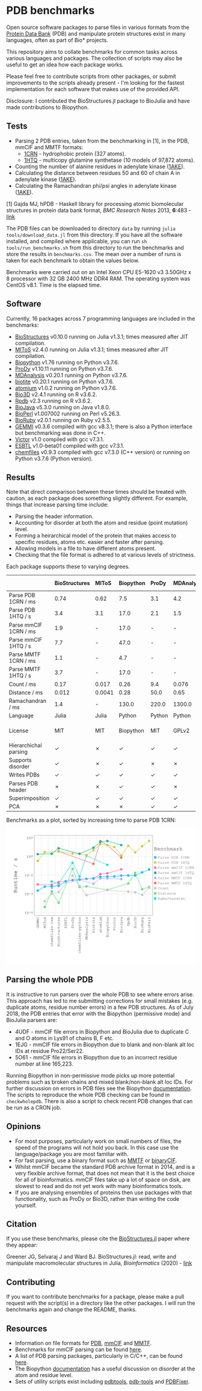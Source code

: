 # PDB benchmarks

Open source software packages to parse files in various formats from the [Protein Data Bank](http://www.rcsb.org/pdb/home/home.do) (PDB) and manipulate protein structures exist in many languages, often as part of Bio* projects.

This repository aims to collate benchmarks for common tasks across various languages and packages. The collection of scripts may also be useful to get an idea how each package works.

Please feel free to contribute scripts from other packages, or submit improvements to the scripts already present - I'm looking for the fastest implementation for each software that makes use of the provided API.

Disclosure: I contributed the BioStructures.jl package to BioJulia and have made contributions to Biopython.

## Tests

* Parsing 2 PDB entries, taken from the benchmarking in [1], in the PDB, mmCIF and MMTF formats:
  * [1CRN](http://www.rcsb.org/pdb/explore/explore.do?structureId=1crn) - hydrophobic protein (327 atoms).
  * [1HTQ](http://www.rcsb.org/pdb/explore/explore.do?structureId=1htq) - multicopy glutamine synthetase (10 models of 97,872 atoms).
* Counting the number of alanine residues in adenylate kinase ([1AKE](http://www.rcsb.org/pdb/explore/explore.do?structureId=1ake)).
* Calculating the distance between residues 50 and 60 of chain A in adenylate kinase ([1AKE](http://www.rcsb.org/pdb/explore/explore.do?structureId=1ake)).
* Calculating the Ramachandran phi/psi angles in adenylate kinase ([1AKE](http://www.rcsb.org/pdb/explore/explore.do?structureId=1ake)).

[1] Gajda MJ, hPDB - Haskell library for processing atomic biomolecular structures in protein data bank format, *BMC Research Notes* 2013, **6**:483 - [link](http://bmcresnotes.biomedcentral.com/articles/10.1186/1756-0500-6-483)

The PDB files can be downloaded to directory `data` by running `julia tools/download_data.jl` from this directory. If you have all the software installed, and compiled where applicable, you can run `sh tools/run_benchmarks.sh` from this directory to run the benchmarks and store the results in `benchmarks.csv`. The mean over a number of runs is taken for each benchmark to obtain the values below.

Benchmarks were carried out on an Intel Xeon CPU E5-1620 v3 3.50GHz x 8 processor with 32 GB 2400 MHz DDR4 RAM. The operating system was CentOS v8.1. Time is the elapsed time.

## Software

Currently, 16 packages across 7 programming languages are included in the benchmarks:
* [BioStructures](https://github.com/BioJulia/BioStructures.jl) v0.10.0 running on Julia v1.3.1; times measured after JIT compilation.
* [MIToS](https://github.com/diegozea/MIToS.jl) v2.4.0 running on Julia v1.3.1; times measured after JIT compilation.
* [Biopython](http://biopython.org/wiki/Biopython) v1.76 running on Python v3.7.6.
* [ProDy](http://prody.csb.pitt.edu) v1.10.11 running on Python v3.7.6.
* [MDAnalysis](http://www.mdanalysis.org) v0.20.1 running on Python v3.7.6.
* [biotite](https://www.biotite-python.org) v0.20.1 running on Python v3.7.6.
* [atomium](https://github.com/samirelanduk/atomium) v1.0.2 running on Python v3.7.6.
* [Bio3D](http://thegrantlab.org/bio3d/index.php) v2.4.1 running on R v3.6.2.
* [Rpdb](https://cran.r-project.org/web/packages/Rpdb/index.html) v2.3 running on R v3.6.2.
* [BioJava](https://biojava.org) v5.3.0 running on Java v1.8.0.
* [BioPerl](http://bioperl.org/index.html) v1.007002 running on Perl v5.26.3.
* [BioRuby](http://bioruby.org) v2.0.1 running on Ruby v2.5.5.
* [GEMMI](https://gemmi.readthedocs.io/en/latest/index.html) v0.3.6 compiled with gcc v8.3.1; there is also a Python interface but benchmarking was done in C++.
* [Victor](http://protein.bio.unipd.it/victor/index.php/Main_Page) v1.0 compiled with gcc v7.3.1.
* [ESBTL](http://esbtl.sourceforge.net/index.html) v1.0-beta01 compiled with gcc v7.3.1.
* [chemfiles](https://chemfiles.org) v0.9.3 compiled with gcc v7.3.0 (C++ version) or running on Python v3.7.6 (Python version).

## Results

Note that direct comparison between these times should be treated with caution, as each package does something slightly different. For example, things that increase parsing time include:

* Parsing the header information.
* Accounting for disorder at both the atom and residue (point mutation) level.
* Forming a heirarchical model of the protein that makes access to specific residues, atoms etc. easier and faster after parsing.
* Allowing models in a file to have different atoms present.
* Checking that the file format is adhered to at various levels of strictness.

Each package supports these to varying degrees.

|                       | BioStructures    | MIToS            | Biopython        | ProDy            | MDAnalysis       | biotite          | atomium          | Bio3D            | Rpdb             | BioJava          | BioPerl          | BioRuby          | GEMMI            | Victor           | ESBTL            | chemfiles-python | chemfiles-cxx    |
| :-------------------- | :--------------- | :--------------- | :--------------- | :--------------- | :--------------- | :--------------- | :--------------- | :--------------- | :--------------- | :--------------- | :--------------- | :--------------- | :--------------- | :--------------- | :--------------- | :--------------- | :--------------- |
| Parse PDB 1CRN / ms   | 0.74             | 0.62             | 7.5              | 3.1              | 4.2              | 4.5              | 7.0              | 9.7              | 9.6              | 9.4              | 42.0             | 21.0             | 0.23             | 7.7              | 2.4              | 3.6              | 0.7              |
| Parse PDB 1HTQ / s    | 3.4              | 3.1              | 17.0             | 2.1              | 1.5              | 4.8              | 21.0             | 2.9              | 14.0             | 1.3              | 49.0             | 13.0             | 0.34             | 11.0             | -                | -                | -                |
| Parse mmCIF 1CRN / ms | 1.9              | -                | 17.0             | -                | -                | 4.8              | 14.0             | -                | -                | 44.0             | -                | -                | 1.1              | -                | -                | 3.8              | 1.0              |
| Parse mmCIF 1HTQ / s  | 7.7              | -                | 47.0             | -                | -                | 9.0              | 37.0             | -                | -                | 17.0             | -                | -                | 1.8              | -                | -                | 2.0              | 2.0              |
| Parse MMTF 1CRN / ms  | 1.1              | -                | 4.7              | -                | -                | 1.3              | 4.7              | -                | -                | 4.0              | -                | -                | -                | -                | -                | 3.2              | 0.46             |
| Parse MMTF 1HTQ / s   | 3.7              | -                | 17.0             | -                | -                | 0.17             | 44.0             | -                | -                | 0.79             | -                | -                | -                | -                | -                | -                | -                |
| Count / ms            | 0.17             | 0.017            | 0.26             | 9.4              | 0.076            | -                | -                | 0.16             | 0.18             | -                | 0.47             | 0.079            | -                | -                | -                | 0.75             | 0.11             |
| Distance / ms         | 0.012            | 0.0041           | 0.28             | 50.0             | 0.65             | -                | -                | 19.0             | 1.3              | -                | 0.56             | 0.33             | -                | -                | -                | 0.56             | 0.19             |
| Ramachandran / ms     | 1.4              | -                | 130.0            | 220.0            | 1300.0           | -                | -                | -                | -                | -                | -                | -                | -                | -                | -                | 7.6              | 2.2              |
| Language              | Julia            | Julia            | Python           | Python           | Python           | Python           | Python           | R                | R                | Java             | Perl             | Ruby             | C++/Python       | C++              | C++              | Python           | C++              |
| License               | MIT              | MIT              | Biopython        | MIT              | GPLv2            | BSD 3-Clause     | MIT              | GPLv2            | GPLv2/GPLv3      | LGPLv2.1         | GPL/Artistic     | Ruby             | MPLv2/LGPLv3     | GPLv3            | GPLv3            | BSD 3-Clause     | BSD 3-Clause     |
| Hierarchichal parsing | ✓                | ✗                | ✓                | ✓                | ✓                | ✗                | ✓                | ✗                | ✗                | ✓                | ✓                | ✓                | ✓                | ✓                | ✓                | ✗                | ✗                |
| Supports disorder     | ✓                | ✗                | ✓                | ✗                | ✗                | ✗                | ✗                | ✗                | ✗                | ✗                | ✗                | ✗                | ✓                | ✗                | ✓                | ✗                | ✗                |
| Writes PDBs           | ✓                | ✓                | ✓                | ✓                | ✓                | ✓                | ✓                | ✓                | ✓                | ✓                | ✓                | ✗                | ✓                | ✓                | ✓                | ✓                | ✓                |
| Parses PDB header     | ✗                | ✗                | ✓                | ✓                | ✗                | ✗                | ✓                | ✓                | ✓                | ✓                | ✗                | ✓                | ✓                | ✓                | ✗                | ✗                | ✗                |
| Superimposition       | ✓                | ✓                | ✓                | ✓                | ✓                | ✓                | ✗                | ✓                | ✗                | ✓                | ✗                | ✗                | ✗                | ✗                | ✗                | ✗                | ✗                |
| PCA                   | ✗                | ✗                | ✗                | ✓                | ✓                | ✗                | ✗                | ✓                | ✗                | ✗                | ✗                | ✗                | ✗                | ✗                | ✗                | ✗                | ✗                |

Benchmarks as a plot, sorted by increasing time to parse PDB 1CRN:

![benchmarks](plot/plot.png "benchmarks")

## Parsing the whole PDB

It is instructive to run parsers over the whole PDB to see where errors arise. This approach has led to me submitting corrections for small mistakes (e.g. duplicate atoms, residue number errors) in a few PDB structures. As of July 2018, the PDB entries that error with the Biopython (permissive mode) and BioJulia parsers are:
* 4UDF - mmCIF file errors in Biopython and BioJulia due to duplicate C and O atoms in Lys91 of chains B, F etc.
* 1EJG - mmCIF file errors in Biopython due to blank and non-blank alt loc IDs at residue Pro22/Ser22.
* 5O61 - mmCIF file errors in Biopython due to an incorrect residue number at line 165,223.

Running Biopython in non-permissive mode picks up more potential problems such as broken chains and mixed blank/non-blank alt loc IDs. For further discussion on errors in PDB files see the Biopython [documentation](http://biopython.org/DIST/docs/tutorial/Tutorial.pdf). The scripts to reproduce the whole PDB checking can be found in `checkwholepdb`. There is also a script to check recent PDB changes that can be run as a CRON job.

## Opinions

* For most purposes, particularly work on small numbers of files, the speed of the programs will not hold you back. In this case use the language/package you are most familiar with.
* For fast parsing, use a binary format such as [MMTF](http://mmtf.rcsb.org) or [binaryCIF](https://github.com/dsehnal/BinaryCIF).
* Whilst mmCIF became the standard PDB archive format in 2014, and is a very flexible archive format, that does not mean that it is the best choice for all of bioinformatics. mmCIF files take up a lot of space on disk, are slowest to read and do not yet work with many bioinformatics tools.
* If you are analysing ensembles of proteins then use packages with that functionality, such as ProDy or Bio3D, rather than writing the code yourself.

## Citation

If you use these benchmarks, please cite the [BioStructures.jl](https://github.com/BioJulia/BioStructures.jl) paper where they appear:

Greener JG, Selvaraj J and Ward BJ. BioStructures.jl: read, write and manipulate macromolecular structures in Julia, *Bioinformatics* (2020) - [link](https://academic.oup.com/bioinformatics/advance-article/doi/10.1093/bioinformatics/btaa502/5837108?guestAccessKey=aec90643-1d43-4521-9883-4a4a669187da)

## Contributing

If you want to contribute benchmarks for a package, please make a pull request with the script(s) in a directory like the other packages. I will run the benchmarks again and change the README, thanks.

## Resources

* Information on file formats for [PDB](http://www.wwpdb.org/documentation/file-format), [mmCIF](http://mmcif.wwpdb.org) and [MMTF](https://github.com/rcsb/mmtf).
* Benchmarks for mmCIF parsing can be found [here](https://github.com/project-gemmi/mmcif-benchmark).
* A list of PDB parsing packages, particularly in C/C++, can be found [here](http://bioinf.org.uk/software/bioplib/libraries).
* The Biopython [documentation](http://biopython.org/DIST/docs/tutorial/Tutorial.pdf) has a useful discussion on disorder at the atom and residue level.
* Sets of utility scripts exist including [pdbtools](https://github.com/harmslab/pdbtools), [pdb-tools](https://github.com/JoaoRodrigues/pdb-tools) and [PDBFixer](https://github.com/pandegroup/pdbfixer).
